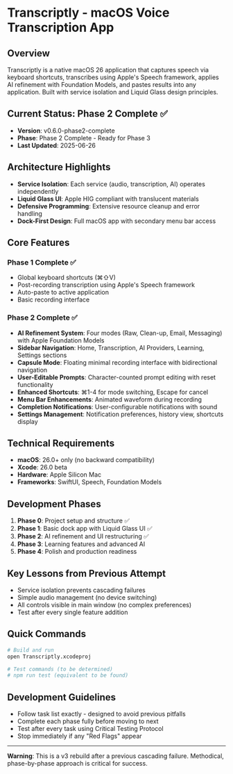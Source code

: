 # Transcriptly - macOS Voice Transcription App

## Overview
Transcriptly is a native macOS 26 application that captures speech via keyboard shortcuts, transcribes using Apple's Speech framework, applies AI refinement with Foundation Models, and pastes results into any application. Built with service isolation and Liquid Glass design principles.

## Current Status: Phase 2 Complete ✅
- **Version**: v0.6.0-phase2-complete
- **Phase**: Phase 2 Complete - Ready for Phase 3
- **Last Updated**: 2025-06-26

## Architecture Highlights
- **Service Isolation**: Each service (audio, transcription, AI) operates independently
- **Liquid Glass UI**: Apple HIG compliant with translucent materials
- **Defensive Programming**: Extensive resource cleanup and error handling
- **Dock-First Design**: Full macOS app with secondary menu bar access

## Core Features 
### Phase 1 Complete ✅
- Global keyboard shortcuts (⌘⇧V)
- Post-recording transcription using Apple's Speech framework
- Auto-paste to active application
- Basic recording interface

### Phase 2 Complete ✅
- **AI Refinement System**: Four modes (Raw, Clean-up, Email, Messaging) with Apple Foundation Models
- **Sidebar Navigation**: Home, Transcription, AI Providers, Learning, Settings sections
- **Capsule Mode**: Floating minimal recording interface with bidirectional navigation
- **User-Editable Prompts**: Character-counted prompt editing with reset functionality
- **Enhanced Shortcuts**: ⌘1-4 for mode switching, Escape for cancel
- **Menu Bar Enhancements**: Animated waveform during recording
- **Completion Notifications**: User-configurable notifications with sound
- **Settings Management**: Notification preferences, history view, shortcuts display

## Technical Requirements
- **macOS**: 26.0+ only (no backward compatibility)
- **Xcode**: 26.0 beta
- **Hardware**: Apple Silicon Mac
- **Frameworks**: SwiftUI, Speech, Foundation Models

## Development Phases
1. **Phase 0**: Project setup and structure ✅
2. **Phase 1**: Basic dock app with Liquid Glass UI ✅
3. **Phase 2**: AI refinement and UI restructuring ✅
4. **Phase 3**: Learning features and advanced AI
5. **Phase 4**: Polish and production readiness

## Key Lessons from Previous Attempt
- Service isolation prevents cascading failures
- Simple audio management (no device switching)
- All controls visible in main window (no complex preferences)
- Test after every single feature addition

## Quick Commands
```bash
# Build and run
open Transcriptly.xcodeproj

# Test commands (to be determined)
# npm run test (equivalent to be found)
```

## Development Guidelines
- Follow task list exactly - designed to avoid previous pitfalls
- Complete each phase fully before moving to next
- Test after every task using Critical Testing Protocol
- Stop immediately if any "Red Flags" appear

---

**Warning**: This is a v3 rebuild after a previous cascading failure. Methodical, phase-by-phase approach is critical for success.